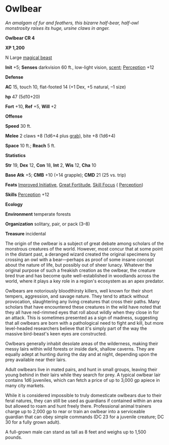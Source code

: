 # Owlbear

_An amalgam of fur and feathers, this bizarre half-bear, half-owl monstrosity raises its huge, ursine claws in anger._

**Owlbear CR 4**

**XP 1,200**

N Large [magical beast](creatureTypes.html#_magical-beast)

**Init** +5; **Senses** darkvision 60 ft., low-light vision, [scent](universalMonsterRules.html#_scent); [Perception](../skills/perception.html#_perception) +12

**Defense**

**AC** 15, touch 10, flat-footed 14 (+1 Dex, +5 natural, –1 size)

**hp** 47 (5d10+20)

**Fort** +10, **Ref** +5, **Will** +2

**Offense**

**Speed** 30 ft.

**Melee** 2 claws +8 (1d6+4 plus [grab](universalMonsterRules.html#_grab)), bite +8 (1d6+4)

**Space** 10 ft.; **Reach** 5 ft.

**Statistics**

**Str** 19, **Dex** 12, **Con** 18, **Int** 2, **Wis** 12, **Cha** 10

**Base Atk** +5; **CMB** +10 (+14 grapple); **CMD** 21 (25 vs. trip)

**Feats** [Improved Initiative](../feats.html#_improved-initiative), [Great Fortitude](../feats.html#_great-fortitude), [Skill Focus](../feats.html#_skill-focus) ( [Perception](../skills/perception.html#_perception))

**Skills** [Perception](../skills/perception.html#_perception) +12

**Ecology**

**Environment** temperate forests

**Organization** solitary, pair, or pack (3–8)

**Treasure** incidental

The origin of the owlbear is a subject of great debate among scholars of the monstrous creatures of the world. However, most concur that at some point in the distant past, a deranged wizard created the original specimens by crossing an owl with a bear—perhaps as proof of some insane concept about the nature of life, but possibly out of sheer lunacy. Whatever the original purpose of such a freakish creation as the owlbear, the creature bred true and has become quite well-established in woodlands across the world, where it plays a key role in a region's ecosystem as an apex predator.

Owlbears are notoriously bloodthirsty killers, well known for their short tempers, aggression, and savage nature. They tend to attack without provocation, slaughtering any living creatures that cross their paths. Many scholars that have encountered these creatures in the wild have noted that they all have red-rimmed eyes that roll about wildly when they close in for an attack. This is sometimes presented as a sign of madness, suggesting that all owlbears are born with a pathological need to fight and kill, but more level-headed researchers believe that it's simply part of the way the massive bird-beast's keen eyes are constructed.

Owlbears generally inhabit desolate areas of the wilderness, making their messy lairs within wild forests or inside dark, shallow caverns. They are equally adept at hunting during the day and at night, depending upon the prey available near their lairs.

Adult owlbears live in mated pairs, and hunt in small groups, leaving their young behind in their lairs while they search for prey. A typical owlbear lair contains 1d6 juveniles, which can fetch a price of up to 3,000 gp apiece in many city markets.

While it is considered impossible to truly domesticate owlbears due to their feral natures, they can still be used as guardians if contained within an area but allowed to roam and hunt freely there. Professional animal trainers charge up to 2,000 gp to rear or train an owlbear into a serviceable guardian that can obey simple commands (DC 23 for a juvenile creature; DC 30 for a fully grown adult).

A full-grown male can stand as tall as 8 feet and weighs up to 1,500 pounds.

